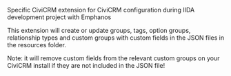 Specific CiviCRM extension for CiviCRM configuration during IIDA development project with Emphanos

This extension will create or update groups, tags, option groups, relationship types and custom groups with custom fields in the JSON files in the resources folder. 

Note: it will remove custom fields from the relevant custom groups on your CiviCRM install if they are not included in the JSON file!
